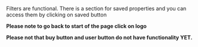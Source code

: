 Filters are functional.
There is a section for saved properties and you can access them by clicking on saved button

**Please note to go back to start of the page click on logo**

**Please not that buy button and user button do not have functionality YET.**
